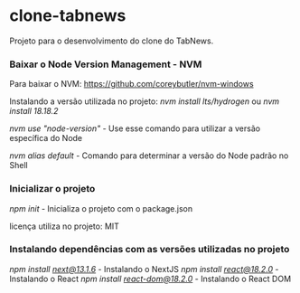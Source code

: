 # clone-tabnews
Projeto para o desenvolvimento do clone do TabNews.

### Baixar o Node Version Management - NVM

Para baixar o NVM:
https://github.com/coreybutler/nvm-windows

Instalando a versão utilizada no projeto:
*nvm install lts/hydrogen*
ou 
*nvm install 18.18.2*

*nvm use "node-version"* - Use esse comando para utilizar a versão específica do Node

*nvm alias default* - Comando para determinar a versão do Node padrão no Shell

### Inicializar o projeto

*npm init* - Inicializa o projeto com o package.json

licença utiliza no projeto: MIT

### Instalando dependências com as versões utilizadas no projeto

*npm install next@13.1.6* - Instalando o NextJS
*npm install react@18.2.0* - Instalando o React
*npm install react-dom@18.2.0* - Instalando o React DOM
